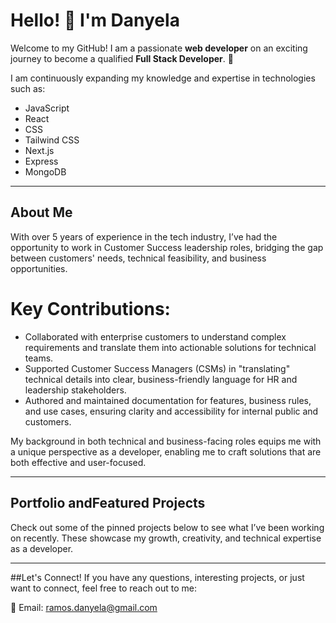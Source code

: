 # Hello! 👋 I'm Danyela
Welcome to my GitHub! I am a passionate **web developer** on an exciting journey to become a qualified **Full Stack Developer**. 🚀

I am continuously expanding my knowledge and expertise in technologies such as:

- JavaScript
- React
- CSS
- Tailwind CSS
- Next.js
- Express
- MongoDB

___
  
## About Me
With over 5 years of experience in the tech industry, I’ve had the opportunity to work in Customer Success leadership roles, bridging the gap between customers' needs, technical feasibility, and business opportunities.

# Key Contributions:
- Collaborated with enterprise customers to understand complex requirements and translate them into actionable solutions for technical teams.
- Supported Customer Success Managers (CSMs) in "translating" technical details into clear, business-friendly language for HR and leadership stakeholders.
- Authored and maintained documentation for features, business rules, and use cases, ensuring clarity and accessibility for internal public and customers.

My background in both technical and business-facing roles equips me with a unique perspective as a developer, enabling me to craft solutions that are both effective and user-focused.

___

## Portfolio andFeatured Projects
Check out some of the pinned projects below to see what I’ve been working on recently. These showcase my growth, creativity, and technical expertise as a developer.

___

##Let's Connect!
If you have any questions, interesting projects, or just want to connect, feel free to reach out to me:

📧 Email: ramos.danyela@gmail.com

